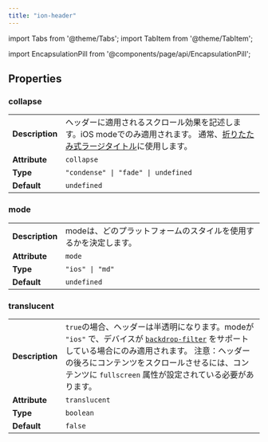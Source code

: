 ```yaml
---
title: "ion-header"
---
```

import Tabs from '@theme/Tabs';
import TabItem from '@theme/TabItem';

<head>
  <title>ion-header: Header Parent Component for Ionic Framework Apps</title>
  <meta name="description" content="Ion-header is a parent component that holds the toolbar. It's important to note that ion-header needs to be the one of the three root elements of a page." />
</head>

import EncapsulationPill from '@components/page/api/EncapsulationPill';




  
## Properties


### collapse

| | |
| --- | --- |
| **Description** | ヘッダーに適用されるスクロール効果を記述します。iOS modeでのみ適用されます。  通常、[折りたたみ式ラージタイトル](https://ionicframework.com/docs/api/title#collapsible-large-titles)に使用します。 |
| **Attribute** | `collapse` |
| **Type** | `"condense" \| "fade" \| undefined` |
| **Default** | `undefined` |



### mode

| | |
| --- | --- |
| **Description** | modeは、どのプラットフォームのスタイルを使用するかを決定します。 |
| **Attribute** | `mode` |
| **Type** | `"ios" \| "md"` |
| **Default** | `undefined` |



### translucent

| | |
| --- | --- |
| **Description** | `true`の場合、ヘッダーは半透明になります。modeが `"ios"` で、デバイスが [`backdrop-filter`](https://developer.mozilla.org/en-US/docs/Web/CSS/backdrop-filter#Browser_compatibility) をサポートしている場合にのみ適用されます。  注意：ヘッダーの後ろにコンテンツをスクロールさせるには、コンテンツに `fullscreen` 属性が設定されている必要があります。 |
| **Attribute** | `translucent` |
| **Type** | `boolean` |
| **Default** | `false` |


